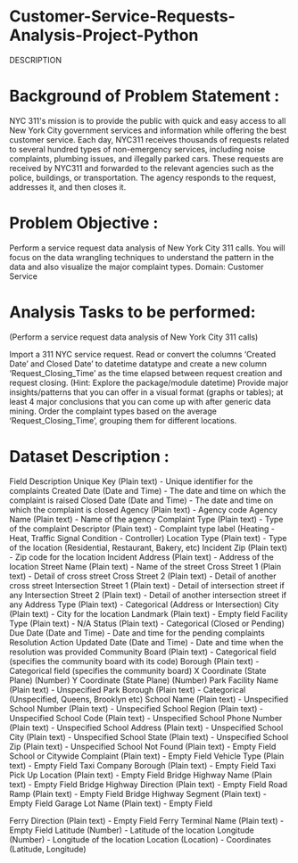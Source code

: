 # Customer-Service-Requests-Analysis-Project-Python
DESCRIPTION

# Background of Problem Statement :

NYC 311's mission is to provide the public with quick and easy access to all New York City government services and information while offering the best customer service. Each day, NYC311 receives thousands of requests related to several hundred types of non-emergency services, including noise complaints, plumbing issues, and illegally parked cars. These requests are received by NYC311 and forwarded to the relevant agencies such as the police, buildings, or transportation. The agency responds to the request, addresses it, and then closes it.

# Problem Objective :

Perform a service request data analysis of New York City 311 calls. You will focus on the data wrangling techniques to understand the pattern in the data and also visualize the major complaint types. Domain: Customer Service

# Analysis Tasks to be performed:

(Perform a service request data analysis of New York City 311 calls)

Import a 311 NYC service request. Read or convert the columns ‘Created Date’ and Closed Date’ to datetime datatype and create a new column ‘Request_Closing_Time’ as the time elapsed between request creation and request closing. (Hint: Explore the package/module datetime) Provide major insights/patterns that you can offer in a visual format (graphs or tables); at least 4 major conclusions that you can come up with after generic data mining. Order the complaint types based on the average ‘Request_Closing_Time’, grouping them for different locations.
# Dataset Description :

Field Description Unique Key (Plain text) - Unique identifier for the complaints Created Date (Date and Time) - The date and time on which the complaint is raised Closed Date (Date and Time) - The date and time on which the complaint is closed Agency (Plain text) - Agency code Agency Name (Plain text) - Name of the agency Complaint Type (Plain text) - Type of the complaint Descriptor (Plain text) - Complaint type label (Heating - Heat, Traffic Signal Condition - Controller) Location Type (Plain text) - Type of the location (Residential, Restaurant, Bakery, etc) Incident Zip (Plain text) - Zip code for the location Incident Address (Plain text) - Address of the location Street Name (Plain text) - Name of the street Cross Street 1 (Plain text) - Detail of cross street Cross Street 2 (Plain text) - Detail of another cross street Intersection Street 1 (Plain text) - Detail of intersection street if any Intersection Street 2 (Plain text) - Detail of another intersection street if any Address Type (Plain text) - Categorical (Address or Intersection) City (Plain text) - City for the location Landmark (Plain text) - Empty field Facility Type (Plain text) - N/A Status (Plain text) - Categorical (Closed or Pending) Due Date (Date and Time) - Date and time for the pending complaints Resolution Action Updated Date (Date and Time) - Date and time when the resolution was provided Community Board (Plain text) - Categorical field (specifies the community board with its code) Borough (Plain text) - Categorical field (specifies the community board) X Coordinate (State Plane) (Number) Y Coordinate (State Plane) (Number) Park Facility Name (Plain text) - Unspecified Park Borough (Plain text) - Categorical (Unspecified, Queens, Brooklyn etc) School Name (Plain text) - Unspecified School Number (Plain text) - Unspecified School Region (Plain text) - Unspecified School Code (Plain text) - Unspecified School Phone Number (Plain text) - Unspecified School Address (Plain text) - Unspecified School City (Plain text) - Unspecified School State (Plain text) - Unspecified School Zip (Plain text) - Unspecified School Not Found (Plain text) - Empty Field School or Citywide Complaint (Plain text) - Empty Field Vehicle Type (Plain text) - Empty Field Taxi Company Borough (Plain text) - Empty Field Taxi Pick Up Location (Plain text) - Empty Field Bridge Highway Name (Plain text) - Empty Field Bridge Highway Direction (Plain text) - Empty Field Road Ramp (Plain text) - Empty Field Bridge Highway Segment (Plain text) - Empty Field Garage Lot Name (Plain text) - Empty Field

Ferry Direction (Plain text) - Empty Field Ferry Terminal Name (Plain text) - Empty Field Latitude (Number) - Latitude of the location Longitude (Number) - Longitude of the location Location (Location) - Coordinates (Latitude, Longitude)
